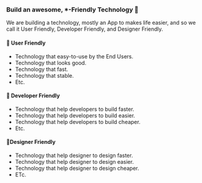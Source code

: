 ### Build an awesome, *-Friendly Technology 🤩
We are building a technology, mostly an App to makes life easier, and so we call it User Friendly, Developer Friendly, and Designer Friendly.

#### 🤗 User Friendly
* Technology that easy-to-use by the End Users.
* Technology that looks good.
* Technology that fast.
* Technology that stable.
* Etc.

#### 👷 Developer Friendly
* Technology that help developers to build faster.
* Technology that help developers to build easier.
* Technology that help developers to build cheaper.
* Etc.

#### 🎨Designer Friendly
* Technology that help designer to design faster.
* Technology that help designer to design easier.
* Technology that help designer to design cheaper.
* ETc.

<!--

**Here are some ideas to get you started:**

🙋‍♀️ A short introduction - what is your organization all about?
🌈 Contribution guidelines - how can the community get involved?
👩‍💻 Useful resources - where can the community find your docs? Is there anything else the community should know?
🍿 Fun facts - what does your team eat for breakfast?
🧙 Remember, you can do mighty things with the power of [Markdown](https://docs.github.com/github/writing-on-github/getting-started-with-writing-and-formatting-on-github/basic-writing-and-formatting-syntax)
-->
